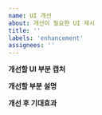```yaml
---
name: UI 개선
about: 개선이 필요한 UI 제시
title: ''
labels: 'enhancement'
assignees: ''
---
```


**개선할 UI 부분 캡처**

**개선할 부분 설명**

**개선 후 기대효과**
